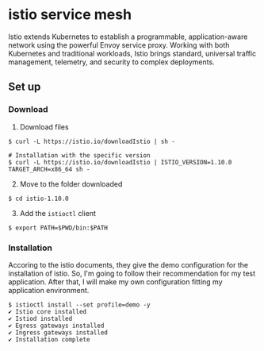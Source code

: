 # istio service mesh

Istio extends Kubernetes to establish a programmable, application-aware network using the powerful Envoy service proxy. Working with both Kubernetes and traditional workloads, Istio brings standard, universal traffic management, telemetry, and security to complex deployments.

## Set up

### Download

1. Download files
```shell
$ curl -L https://istio.io/downloadIstio | sh -

# Installation with the specific version
$ curl -L https://istio.io/downloadIstio | ISTIO_VERSION=1.10.0 TARGET_ARCH=x86_64 sh -
```

2. Move to the folder downloaded
```shell
$ cd istio-1.10.0
```

3. Add the `istioctl` client
```shell
$ export PATH=$PWD/bin:$PATH
```

### Installation

Accoring to the istio documents, they give the demo configuration for the installation of istio. So, I'm going to follow their recommendation for my test application. After that, I will make my own configuration fitting my application environment. 

```shell
$ istioctl install --set profile=demo -y
✔ Istio core installed
✔ Istiod installed
✔ Egress gateways installed
✔ Ingress gateways installed
✔ Installation complete
```